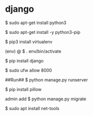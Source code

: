 # django



$ sudo apt-get install python3

$ sudo apt-get install -y python3-pip

$ pip3 install virtualenv

(env)  @  $ . env/bin/activate

$ pip install django

$ sudo ufw allow 8000


##Run##
$ python manage.py runserver

$ pip install pillow

admin add
$ python manage.py migrate

$ sudo apt install net-tools
